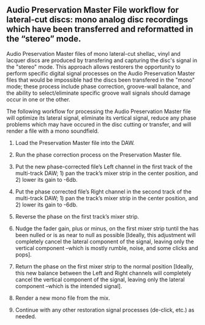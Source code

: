 ## Audio Preservation Master File workflow for lateral-cut discs: mono analog disc recordings which have been transferred and reformatted in the “stereo” mode.

Audio Preservation Master files of mono lateral-cut shellac, vinyl and lacquer discs are produced by transfering and capturing the disc's signal in the "stereo" mode.  This approach allows restorers the opportunity to perform specific digital signal processes on the Audio Preservation Master files that would be impossible had the discs been transfered in the "mono" mode; these process include phase correction, groove-wall balance, and the ability to select/eliminate specific groove wall signals should damage occur in one or the other.

The following workflow for processing the Audio Preservation Master file will optimize its lateral signal, eliminate its vertical signal, reduce any phase problems which may have occured in the disc cutting or transfer, and will render a file with a mono soundfield.  


1. Load the Preservation Master file into the DAW.   

1. Run the phase correction process on the Preservation Master file.  

1. Put the new phase-corrected file’s Left channel in the first track of the multi-track DAW; 1) pan the track’s mixer strip in the center position, and 2)
lower its gain to -6db.   

1. Put the phase corrected file’s Right channel in the second track of the multi-track DAW; 1) pan the track’s mixer strip in the center position, and 2)
lower its gain to -6db. 

1. Reverse the phase on the first track’s mixer strip.  

1. Nudge the fader gain, plus or minus, on the first mixer strip tuntil the has been nulled or is as near to null as possible [Ideally, this adjustment will completely cancel the lateral component of the signal, leaving only the vertical component –which is mostly rumble, noise, and some clicks and pops].   

1. Return the phase on the first mixer strip to the normal position [Ideally, this new balance between the Left and Right channels will completely cancel the vertical component of the signal, leaving only the lateral component –which is the intended signal].   

1. Render a new mono file from the mix.  

1. Continue with any other restoration signal processes (de-click, etc.) as needed.  
